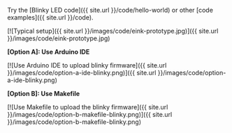 Try the [Blinky LED code]({{ site.url }}/code/hello-world) or other [code examples]({{ site.url }}/code).

[![Typical setup]({{ site.url }}/images/code/eink-prototype.jpg)]({{ site.url }}/images/code/eink-prototype.jpg)

**[Option A]: Use Arduino IDE**

[![Use Arduino IDE to upload blinky firmware]({{ site.url }}/images/code/option-a-ide-blinky.png)]({{ site.url }}/images/code/option-a-ide-blinky.png)

**[Option B]: Use Makefile**

[![Use Makefile to upload the blinky firmware]({{ site.url }}/images/code/option-b-makefile-blinky.png)]({{ site.url }}/images/code/option-b-makefile-blinky.png)
